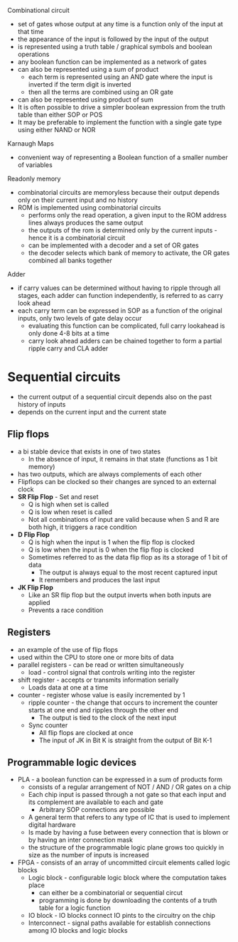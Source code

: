 Combinational circuit
 - set of gates whose output at any time is a function only of the input at that time
 - the appearance of the input is followed by the input of the output
 - is represented using a truth table / graphical symbols and boolean operations
 - any boolean function can be implemented as a network of gates
 - can also be represented using a sum of product
	 - each term is represented using an AND gate where the input is inverted if the term digit is inverted
	 - then all the terms are combined using an OR gate
 - can also be represented using product of sum
 - It is often possible to drive a simpler boolean expression from the truth table than either SOP or POS
 - It may be preferable to implement the function with a single gate type using either NAND or NOR

Karnaugh Maps
 - convenient way of representing a Boolean function of a smaller number of variables

Readonly memory
 - combinatorial circuits are memoryless because their output depends only on their current input and no history
 - ROM is implemented using combinatorial circuits
	 - performs only the read operation, a given input to the ROM address lines always produces the same output
	 - the outputs of the rom is determined only by the current inputs - hence it is a combinatorial circuit
	 - can be implemented with a decoder and a set of OR gates
	 - the decoder selects which bank of memory to activate, the OR gates combined all banks together

Adder
 - if carry values can be determined without having to ripple through all stages, each adder can function independently, is referred to as carry look ahead
 - each carry term can be expressed in SOP as a function of the original inputs, only two levels of gate delay occur
	 - evaluating this function can be complicated, full carry lookahead is only done 4-8 bits at a time
	 - carry look ahead adders can be chained together to form a partial ripple carry and CLA adder

# Sequential circuits
 - the current output of a sequential circuit depends also on the past history of inputs
 - depends on the current input and the current state

## Flip flops
 - a bi stable device that exists in one of two states
	 - In the absence of input, it remains in that state (functions as 1 bit memory)
 - has two outputs, which are always complements of each other
 - Flipflops can be clocked so their changes are synced to an external clock
 - **SR Flip Flop** - Set and reset
	 - Q is high when set is called
	 - Q is low when reset is called
	 - Not all combinations of input are valid because when S and R are both high, it triggers a race condition
 - **D Flip Flop** 
	 - Q is high when the input is 1 when the flip flop is clocked
	 - Q is low when the input is 0 when the flip flop is clocked
	 - Sometimes referred to as the data flip flop as its a storage of 1 bit of data
		 - The output is always equal to the most recent captured input
		 - It remembers and produces the last input
 - **JK Flip Flop**
	 - Like an SR flip flop but the output inverts when both inputs are applied
	 - Prevents a race condition
## Registers
 - an example of the use of flip flops
 - used within the CPU to store one or more bits of data
 - parallel registers - can be read or written simultaneously
	 - load - control signal that controls writing into the register
 - shift register - accepts or transmits information serially
	 - Loads data at one at a time
 - counter - register whose value is easily incremented by 1
	 - ripple counter - the change that occurs to increment the counter starts at one end and ripples through the other end
		 - The output is tied to the clock of the next input
	 - Sync counter
		 - All flip flops are clocked at once
		 - The input of JK in Bit K is straight from the output of Bit K-1

## Programmable logic devices
 - PLA - a boolean function can be expressed in a sum of products form
	 - consists of a regular arrangement of NOT / AND / OR gates on a chip
	 - Each chip input is passed through a not gate so that each input and its complement are available to each and gate
		 - Arbitrary SOP connections are possible
	 - A general term that refers to any type of IC that is used to implement digital hardware
	 - Is made by having a fuse between every connection that is blown or by having an inter connection mask
	 - the structure of the programmable logic plane grows too quickly in size as the number of inputs is increased
 - FPGA - consists of an array of uncommitted circuit elements called logic blocks
	 - Logic block - configurable logic block where the computation takes place
		 - can either be a combinatorial or sequential circut
		 - programming is done by downloading the contents of a truth table for a logic function
	 - IO block - IO blocks connect IO pints to the circuitry on the chip
	 - Interconnect - signal paths available for establish connections among IO blocks and logic blocks
